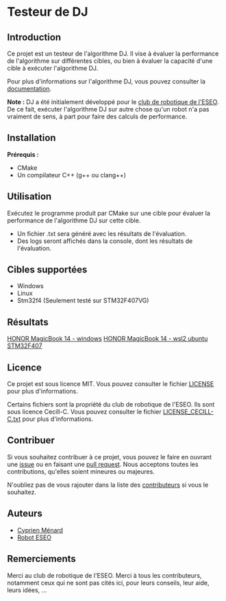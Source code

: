 # Testeur de DJ

## Introduction
Ce projet est un testeur de l'algorithme DJ. Il vise à évaluer la performance de l'algorithme sur différentes cibles, ou bien à évaluer la capacité d'une cible à exécuter l'algorithme DJ.

Pour plus d'informations sur l'algorithme DJ, vous pouvez consulter la [documentation](./src/dj/README.md).

**Note :** DJ a été initialement développé pour le [club de robotique de l'ESEO](https://robot-eseo.fr).
De ce fait, exécuter l'algorithme DJ sur autre chose qu'un robot n'a pas vraiment de sens, à part pour faire des calculs de performance.

## Installation
**Prérequis :**
- CMake
- Un compilateur C++ (g++ ou clang++)

## Utilisation
Exécutez le programme produit par CMake sur une cible pour évaluer la performance de l'algorithme DJ sur cette cible.
- Un fichier .txt sera généré avec les résultats de l'évaluation.
- Des logs seront affichés dans la console, dont les résultats de l'évaluation.

## Cibles supportées
- Windows
- Linux
- Stm32f4 (Seulement testé sur STM32F407VG)

## Résultats
[HONOR MagicBook 14 - windows](./results/HONOR_MagicBook_14_windows.txt)
[HONOR MagicBook 14 - wsl2 ubuntu](./results/HONOR_MagicBook_14_wsl2_ubuntu.txt)
[STM32F407](./results/STM32F407.txt)

## Licence
Ce projet est sous licence MIT. Vous pouvez consulter le fichier [LICENSE](./LICENCE.txt) pour plus d'informations.

Certains fichiers sont la propriété du club de robotique de l'ESEO. Ils sont sous licence Cecill-C. Vous pouvez consulter le fichier [LICENSE_CECILL-C.txt](./LICENSE_CECILL-C.txt) pour plus d'informations.

## Contribuer
Si vous souhaitez contribuer à ce projet, vous pouvez le faire en ouvrant une [issue](https://github.com/Cmenard001/dj/issues) ou en faisant une [pull request](https://github.com/Cmenard001/dj/pulls). Nous acceptons toutes les contributions, qu'elles soient mineures ou majeures.

N'oubliez pas de vous rajouter dans la liste des [contributeurs](#Auteurs) si vous le souhaitez.

## Auteurs
- [Cyprien Ménard](https://github.com/Cmenard001)
- [Robot ESEO](https://robot-eseo.fr)

## Remerciements
Merci au club de robotique de l'ESEO.
Merci à tous les contributeurs, notamment ceux qui ne sont pas cités ici, pour leurs conseils, leur aide, leurs idées, ...

